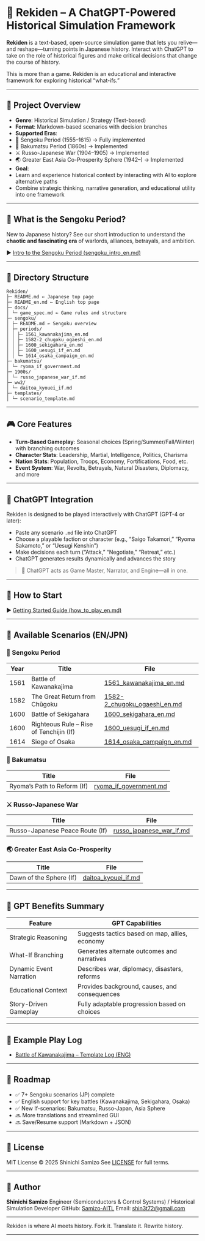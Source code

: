 # 🏯 Rekiden – A ChatGPT-Powered Historical Simulation Framework

**Rekiden** is a text-based, open-source simulation game that lets you relive—and reshape—turning points in Japanese history.
Interact with ChatGPT to take on the role of historical figures and make critical decisions that change the course of history.

This is more than a game. Rekiden is an educational and interactive framework for exploring historical “what-ifs.”

---

## 🎯 Project Overview

- **Genre**: Historical Simulation / Strategy (Text-based)
- **Format**: Markdown-based scenarios with decision branches
- **Supported Eras**:
- 🏯 Sengoku Period (1555–1615) → Fully implemented
- 🎌 Bakumatsu Period (1860s) → Implemented
- ⚔️ Russo-Japanese War (1904–1905) → Implemented
- 🌏 Greater East Asia Co-Prosperity Sphere (1942–) → Implemented
- **Goal**:
- Learn and experience historical context by interacting with AI to explore alternative paths
- Combine strategic thinking, narrative generation, and educational utility into one framework

---

## 🏯 What is the Sengoku Period?

New to Japanese history?
See our short introduction to understand the **chaotic and fascinating era** of warlords, alliances, betrayals, and ambition.

▶︎ [Intro to the Sengoku Period (sengoku_intro_en.md)](./docs/sengoku_intro_en.md)

---

## 📂 Directory Structure

```
Rekiden/
├─ README.md ← Japanese top page
├─ README_en.md ← English top page
├─ docs/
│ └─ game_spec.md ← Game rules and structure
├─ sengoku/
│ ├─ README.md ← Sengoku overview
│ ├─ periods/
│ │ ├─ 1561_kawanakajima_en.md
│ │ ├─ 1582-2_chugoku_ogaeshi_en.md
│ │ ├─ 1600_sekigahara_en.md
│ │ ├─ 1600_uesugi_if_en.md
│ │ └─ 1614_osaka_campaign_en.md
├─ bakumatsu/
│ └─ ryoma_if_government.md
├─ 1900s/
│ └─ russo_japanese_war_if.md
├─ ww2/
│ └─ daitoa_kyouei_if.md
├─ templates/
│ └─ scenario_template.md
```

---

## 🎮 Core Features

- **Turn-Based Gameplay**: Seasonal choices (Spring/Summer/Fall/Winter) with branching outcomes
- **Character Stats**: Leadership, Martial, Intelligence, Politics, Charisma
- **Nation Stats**: Population, Troops, Economy, Fortifications, Food, etc.
- **Event System**: War, Revolts, Betrayals, Natural Disasters, Diplomacy, and more

---

## 🤖 ChatGPT Integration

Rekiden is designed to be played interactively with ChatGPT (GPT-4 or later):

- Paste any scenario `.md` file into ChatGPT
- Choose a playable faction or character (e.g., “Saigo Takamori,” “Ryoma Sakamoto,” or “Uesugi Kenshin”)
- Make decisions each turn (“Attack,” “Negotiate,” “Retreat,” etc.)
- ChatGPT generates results dynamically and advances the story

> 🧠 ChatGPT acts as Game Master, Narrator, and Engine—all in one.

---

## 📘 How to Start

▶︎ [Getting Started Guide (how_to_play_en.md)](./docs/how_to_play_en.md)

---

## 📜 Available Scenarios (EN/JPN)

### 🏯 Sengoku Period
| Year | Title | File |
|--------|------------------------------------------|--------------------------------------------------------|
| 1561 | Battle of Kawanakajima | [1561_kawanakajima_en.md](./sengoku/periods/1561_kawanakajima_en.md) |
| 1582 | The Great Return from Chūgoku | [1582-2_chugoku_ogaeshi_en.md](./sengoku/periods/1582-2_chugoku_ogaeshi_en.md) |
| 1600 | Battle of Sekigahara | [1600_sekigahara_en.md](./sengoku/periods/1600_sekigahara_en.md) |
| 1600 | Righteous Rule – Rise of Tenchijin (If) | [1600_uesugi_if_en.md](./sengoku/periods/1600_uesugi_if_en.md) |
| 1614 | Siege of Osaka | [1614_osaka_campaign_en.md](./sengoku/periods/1614_osaka_campaign_en.md) |

### 🎌 Bakumatsu
| Title | File |
|------------------|--------------------------------------------------------|
| Ryoma’s Path to Reform (If) | [ryoma_if_government.md](./bakumatsu/ryoma_if_government.md) |

### ⚔️ Russo-Japanese War
| Title | File |
|------------------|--------------------------------------------------------|
| Russo-Japanese Peace Route (If) | [russo_japanese_war_if.md](./1900s/russo_japanese_war_if.md) |

### 🌏 Greater East Asia Co-Prosperity
| Title | File |
|------------------|--------------------------------------------------------|
| Dawn of the Sphere (If) | [daitoa_kyouei_if.md](./ww2/daitoa_kyouei_if.md) |

---

## 🧠 GPT Benefits Summary

| Feature | GPT Capabilities |
|------------------------|----------------------------------------------------|
| Strategic Reasoning | Suggests tactics based on map, allies, economy |
| What-If Branching | Generates alternate outcomes and narratives |
| Dynamic Event Narration| Describes war, diplomacy, disasters, reforms |
| Educational Context | Provides background, causes, and consequences |
| Story-Driven Gameplay | Fully adaptable progression based on choices |

---

## 🧪 Example Play Log

- [Battle of Kawanakajima – Template Log (ENG)](templates/1561_kawanakajima_template_en.md)

---

## 🚀 Roadmap

- ✅ 7+ Sengoku scenarios (JP) complete
- ✅ English support for key battles (Kawanakajima, Sekigahara, Osaka)
- ✅ New If-scenarios: Bakumatsu, Russo-Japan, Asia Sphere
- 🔜 More translations and streamlined GUI
- 🔜 Save/Resume support (Markdown + JSON)

---

## 📜 License

MIT License © 2025 Shinichi Samizo
See [LICENSE](./LICENSE) for full terms.

---

## 👤 Author

**Shinichi Samizo**
Engineer (Semiconductors & Control Systems) / Historical Simulation Developer
GitHub: [Samizo-AITL](https://github.com/Samizo-AITL)
Email: [shin3t72@gmail.com](mailto:shin3t72@gmail.com)

---

Rekiden is where AI meets history.
Fork it. Translate it. Rewrite history.

---
